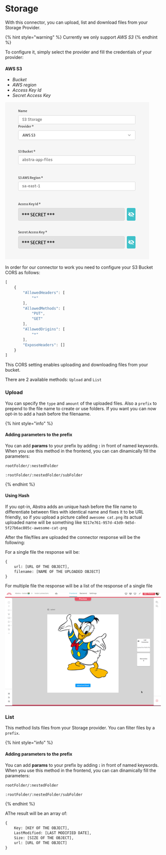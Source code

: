 # Storage

With this connector, you can upload, list and download files from your Storage Provider.

{% hint style="warning" %}
Currently we only support _AWS S3_
{% endhint %}

&#x20;To configure it, simply select the provider and fill the credentials of your provider:

#### AWS S3

* _Bucket_
* _AWS region_
* _Access Key Id_
* _Secret Access Key_

![](<../../../.gitbook/assets/image (45).png>)

In order for our connector to work you need to configure your S3 Bucket CORS as follows:

```javascript
[
    {
        "AllowedHeaders": [
            "*"
        ],
        "AllowedMethods": [
            "PUT",
            "GET"
        ],
        "AllowedOrigins": [
            "*"
        ],
        "ExposeHeaders": []
    }
]
```

This CORS setting enables uploading and downloading files from your bucket.

There are 2 available methods: `Upload` and `List`

### Upload

You can specify the `type` and `amount` of the uploaded files. Also a `prefix` to prepend to the file name to create or use folders. If you want you can now opt-in to add a hash before the filenaame.

{% hint style="info" %}
#### Adding parameters to the prefix

You can add **params** to your prefix by adding **:** in front of named keywords. When you use this method in the frontend, you can can dinamically fill the parameters:

```shell
rootFolder/:nestedFolder
```

```shell
:rootFolder/:nestedFolder/subFolder
```
{% endhint %}

#### Using Hash

If you opt-in, Abstra adds an unique hash before the file name to differentiate between files with identical name and fixes it to be URL friendly, so if you upload a picture called `awesome cat.png` its actual uploaded name will be something like `9217e761-957d-43d9-9d5d-5f27b6ac805c-awesome-cat-png`

After the file/files are uploaded the connector response will be the following:

For a single file the response will be:

```
{
    url: [URL OF THE OBJECT],
    filename: [NAME OF THE UPLOADED OBJECT]
}
```

For multiple file the response will be a list of the response of a single file

![](../../../.gitbook/assets/upload.gif)

### List

This method lists files from your Storage provider. You can filter files by a `prefix`.&#x20;

{% hint style="info" %}
#### Adding parameters to the prefix

You can add **params** to your prefix by adding **:** in front of named keywords. When you use this method in the frontend, you can can dinamically fill the parameters:

```shell
rootFolder/:nestedFolder
```

```shell
:rootFolder/:nestedFolder/subFolder
```
{% endhint %}

AThe result will be an array of:

```
{
    Key: [KEY OF THE OBJECT],
    LastModified: [LAST MODIFIED DATE],
    Size: [SIZE OF THE OBJECT],
    url: [URL OF THE OBJECT]
}
```

